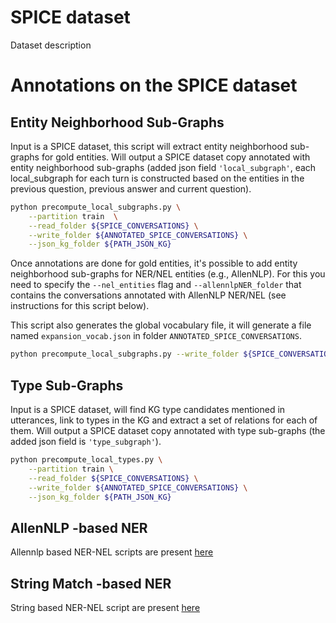 # SPICE dataset

Dataset description


# Annotations on the SPICE dataset

## Entity Neighborhood Sub-Graphs

Input is a SPICE dataset, this script will extract entity neighborhood sub-graphs for gold entities. Will output a SPICE dataset copy annotated with entity neighborhood sub-graphs (added json field ```'local_subgraph'```, each local_subgraph for each turn is constructed based on the entities in the previous question, previous answer and current question).

``` bash
python precompute_local_subgraphs.py \
    --partition train  \
    --read_folder ${SPICE_CONVERSATIONS} \
    --write_folder ${ANNOTATED_SPICE_CONVERSATIONS} \
    --json_kg_folder ${PATH_JSON_KG}  
```

Once annotations are done for gold entities, it's possible to add entity neighborhood sub-graphs for NER/NEL entities (e.g., AllenNLP). For this you need to specify the ```--nel_entities``` flag and ```--allennlpNER_folder``` that contains the conversations annotated with AllenNLP NER/NEL (see instructions for this script below).

This script also generates the global vocabulary file, it will generate a file named ```expansion_vocab.json``` in folder ```ANNOTATED_SPICE_CONVERSATIONS```.
``` bash
python precompute_local_subgraphs.py --write_folder ${SPICE_CONVERSATIONS} --task vocab
```



## Type Sub-Graphs

Input is a SPICE dataset, will find KG type candidates mentioned in utterances, link to types in the KG and extract a set of relations for each of them. Will output a SPICE dataset copy annotated with type sub-graphs (the added json field is ```'type_subgraph'```).

``` bash
python precompute_local_types.py \
    --partition train \
    --read_folder ${SPICE_CONVERSATIONS} \
    --write_folder ${ANNOTATED_SPICE_CONVERSATIONS} \
    --json_kg_folder ${PATH_JSON_KG}  
```


## AllenNLP -based NER

Allennlp based NER-NEL scripts are present [here](./ner/allennlp_ner)

## String Match -based NER

String based NER-NEL script are present [here](./ner/strner)


